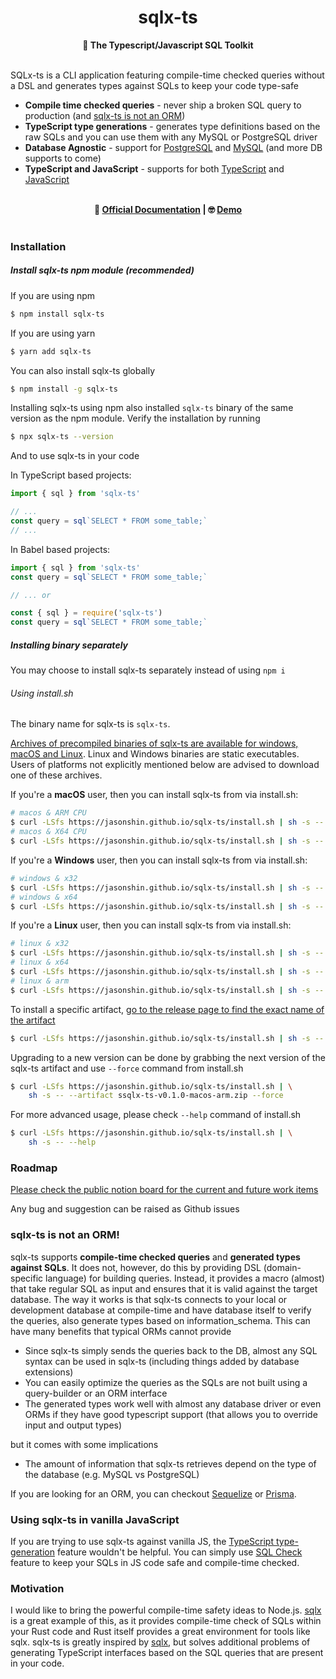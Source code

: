 <h1 align="center">sqlx-ts</h1>

<div align="center">
 <strong>
   🧰 The Typescript/Javascript SQL Toolkit
 </strong>
</div>

<br />

SQLx-ts is a CLI application featuring compile-time checked queries without a DSL and generates types against SQLs to keep your code type-safe

- **Compile time checked queries** - never ship a broken SQL query to production (and [sqlx-ts is not an ORM](https://github.com/JasonShin/sqlx-ts#sqlx-ts-is-not-an-orm))
- **TypeScript type generations** - generates type definitions based on the raw SQLs and you can use them with any MySQL or PostgreSQL driver
- **Database Agnostic** - support for [PostgreSQL](http://postgresql.org/) and [MySQL](https://www.mysql.com/) (and more DB supports to come)
- **TypeScript and JavaScript** - supports for both [TypeScript](https://jasonshin.github.io/sqlx-ts/reference-guide/4.typescript-types-generation.html) and [JavaScript](https://github.com/JasonShin/sqlx-ts#using-sqlx-ts-in-vanilla-javascript)

<br>
<div align="center">
    <strong>
    📔 <a href="https://jasonshin.github.io/sqlx-ts/">Official Documentation</a>
    </strong>
    <strong> | </strong>
    <strong>
        🤓 <a href="https://github.com/JasonShin/sqlx-ts-demo">Demo</a>
    </strong>
</div>
<br>

### Installation

##### Install sqlx-ts npm module (recommended)

If you are using npm
```bash
$ npm install sqlx-ts
```

If you are using yarn
```bash
$ yarn add sqlx-ts
```

You can also install sqlx-ts globally
```bash
$ npm install -g sqlx-ts
```

Installing sqlx-ts using npm also installed `sqlx-ts` binary of the same version as the npm module.
Verify the installation by running

```bash
$ npx sqlx-ts --version
```

And to use sqlx-ts in your code

In TypeScript based projects:

```typescript
import { sql } from 'sqlx-ts'

// ...
const query = sql`SELECT * FROM some_table;`
// ...
```


In Babel based projects:

```javascript
import { sql } from 'sqlx-ts'
const query = sql`SELECT * FROM some_table;`

// ... or

const { sql } = require('sqlx-ts')
const query = sql`SELECT * FROM some_table;`
```

##### Installing binary separately

You may choose to install sqlx-ts separately instead of using `npm i`

###### Using install.sh

The binary name for sqlx-ts is `sqlx-ts`.

[Archives of precompiled binaries of sqlx-ts are available for windows, macOS and Linux](https://github.com/JasonShin/sqlx-ts/releases). Linux and Windows binaries are static executables. Users of platforms not explicitly mentioned below are advised to download one of these archives.

If you're a **macOS** user, then you can install sqlx-ts from via install.sh:

```bash
# macos & ARM CPU
$ curl -LSfs https://jasonshin.github.io/sqlx-ts/install.sh | sh -s -- --os darwin --cpu arm64
# macos & X64 CPU
$ curl -LSfs https://jasonshin.github.io/sqlx-ts/install.sh | sh -s -- --os darwin --cpu x64
```

If you're a **Windows** user, then you can install sqlx-ts from via install.sh:

```bash
# windows & x32
$ curl -LSfs https://jasonshin.github.io/sqlx-ts/install.sh | sh -s -- --os win32 --cpu x32
# windows & x64
$ curl -LSfs https://jasonshin.github.io/sqlx-ts/install.sh | sh -s -- --os win32 --cpu x32
```

If you're a **Linux** user, then you can install sqlx-ts from via install.sh:

```bash
# linux & x32
$ curl -LSfs https://jasonshin.github.io/sqlx-ts/install.sh | sh -s -- --os linux --cpu x32
# linux & x64
$ curl -LSfs https://jasonshin.github.io/sqlx-ts/install.sh | sh -s -- --os linux --cpu x64
# linux & arm
$ curl -LSfs https://jasonshin.github.io/sqlx-ts/install.sh | sh -s -- --os linux --cpu arm64
```

To install a specific artifact, [go to the release page to find the exact name of the artifact](https://github.com/JasonShin/sqlx-ts/releases)

```bash
$ curl -LSfs https://jasonshin.github.io/sqlx-ts/install.sh | sh -s -- --artifact sqlx-ts-v0.1.0-macos-arm.zip
```

Upgrading to a new version can be done by grabbing the next version of the sqlx-ts artifact and use `--force` command from install.sh

```bash
$ curl -LSfs https://jasonshin.github.io/sqlx-ts/install.sh | \
    sh -s -- --artifact ssqlx-ts-v0.1.0-macos-arm.zip --force
```

For more advanced usage, please check `--help` command of install.sh

```bash
$ curl -LSfs https://jasonshin.github.io/sqlx-ts/install.sh | \
    sh -s -- --help
```

### Roadmap

[Please check the public notion board for the current and future work items](https://foil-adasaurus-bba.notion.site/f1ca150c5b0141d69eaf136c596ae649?v=efc6af2aa3174f87a39bec8edc09c4a9)

Any bug and suggestion can be raised as Github issues

### sqlx-ts is not an ORM!

sqlx-ts supports **compile-time checked queries** and **generated types against SQLs**. It does not, however, do this by providing DSL (domain-specific language) for building queries. Instead, it provides a macro (almost) that take regular SQL as input and ensures that it is valid against the target database. The way it works is that sqlx-ts connects to your local or development database at compile-time and have database itself to verify the queries, also generate types based on information_schema. This can have many benefits that typical ORMs cannot provide
- Since sqlx-ts simply sends the queries back to the DB, almost any SQL syntax can be used in sqlx-ts (including things added by database extensions)
- You can easily optimize the queries as the SQLs are not built using a query-builder or an ORM interface
- The generated types work well with almost any database driver or even ORMs if they have good typescript support (that allows you to override input and output types)

but it comes with some implications
- The amount of information that sqlx-ts retrieves depend on the type of the database (e.g. MySQL vs PostgreSQL)

If you are looking for an ORM, you can checkout [Sequelize](https://sequelize.org/) or [Prisma](https://www.prisma.io/).

### Using sqlx-ts in vanilla JavaScript

If you are trying to use sqlx-ts against vanilla JS, the [TypeScript type-generation](https://jasonshin.github.io/sqlx-ts/reference-guide/4.typescript-types-generation.html) feature wouldn't be helpful. You can simply use [SQL Check](https://jasonshin.github.io/sqlx-ts/reference-guide/1.sql-check.html) feature to keep your SQLs in JS code safe and compile-time checked.

### Motivation

I would like to bring the powerful compile-time safety ideas to Node.js. [sqlx](https://github.com/launchbadge/sqlx) is a great example of this, as it provides compile-time check of SQLs within your Rust code and Rust itself provides a great environment for tools like sqlx. sqlx-ts is greatly inspired by [sqlx](https://github.com/launchbadge/sqlx), but solves additional problems of generating TypeScript interfaces based on the SQL queries that are present in your code.
